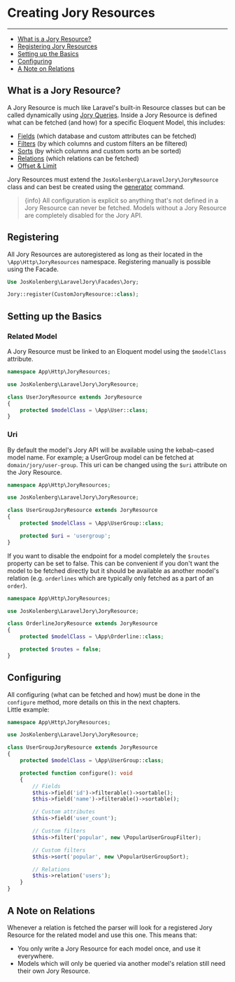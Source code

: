 # Creating Jory Resources

---

- [What is a Jory Resource?](#what-is)
- [Registering Jory Resources](#registering)
- [Setting up the Basics](#basics)
- [Configuring](#config)
- [A Note on Relations](#relations)

<a name="what-is"></a>
## What is a Jory Resource?
A Jory Resource is much like Laravel's built-in Resource classes but can be called dynamically using [Jory Queries](/{{route}}/{{version}}/query_introduction).
Inside a Jory Resource is defined what can be fetched (and how) for a specific Eloquent Model, this includes:
- [Fields](/{{route}}/{{version}}/fields) (which database and custom attributes can be fetched)
- [Filters](/{{route}}/{{version}}/filters) (by which columns and custom filters an be filtered)
- [Sorts](/{{route}}/{{version}}/sorts) (by which columns and custom sorts an be sorted)
- [Relations](/{{route}}/{{version}}/relations) (which relations can be fetched)
- [Offset & Limit](/{{route}}/{{version}}/offset_and_limit)

Jory Resources must extend the ```JosKolenberg\LaravelJory\JoryResource``` class and can best be created using the [generator](/{{route}}/{{version}}/generator) command.

> {info} All configuration is explicit so anything that's not defined in a Jory Resource can never be fetched. Models without a Jory Resource are completely disabled for the Jory API.

<a name="registering"></a>
## Registering
All Jory Resources are autoregistered as long as their located in the ```\App\Http\JoryResources``` namespace. Registering manually is possible using the Facade.
```php
Use JosKolenberg\LaravelJory\Facades\Jory;

Jory::register(CustomJoryResource::class);
```

<a name="basics"></a>
## Setting up the Basics
### Related Model
A Jory Resource must be linked to an Eloquent model using the ```$modelClass``` attribute.
```php
namespace App\Http\JoryResources;

use JosKolenberg\LaravelJory\JoryResource;

class UserJoryResource extends JoryResource
{
    protected $modelClass = \App\User::class;
}
```
### Uri
By default the model's Jory API will be available using the kebab-cased model name. For example; a UserGroup model can be fetched at ```domain/jory/user-group```.
This uri can be changed using the ```$uri``` attribute on the Jory Resource.
```php
namespace App\Http\JoryResources;

use JosKolenberg\LaravelJory\JoryResource;

class UserGroupJoryResource extends JoryResource
{
    protected $modelClass = \App\UserGroup::class;

    protected $uri = 'usergroup';
}
```
If you want to disable the endpoint for a model completely the ```$routes``` property can be set to false. This can be convenient if you don't want the model to be fetched directly but it should be available as another model's relation (e.g. ```orderlines``` which are typically only fetched as a part of an ```order```).
```php
namespace App\Http\JoryResources;

use JosKolenberg\LaravelJory\JoryResource;

class OrderlineJoryResource extends JoryResource
{
    protected $modelClass = \App\Orderline::class;

    protected $routes = false;
}
```

<a name="config"></a>
## Configuring
All configuring (what can be fetched and how) must be done in the ```configure``` method, more details on this in the next chapters.  
Little example:
```php
namespace App\Http\JoryResources;

use JosKolenberg\LaravelJory\JoryResource;

class UserGroupJoryResource extends JoryResource
{
    protected $modelClass = \App\UserGroup::class;

    protected function configure(): void
    {
        // Fields
        $this->field('id')->filterable()->sortable();
        $this->field('name')->filterable()->sortable();

        // Custom attributes
        $this->field('user_count');

        // Custom filters
        $this->filter('popular', new \PopularUserGroupFilter);

        // Custom filters
        $this->sort('popular', new \PopularUserGroupSort);

        // Relations
        $this->relation('users');
    }
}
```

<a name="relations"></a>
## A Note on Relations
Whenever a relation is fetched the parser will look for a registered Jory Resource for the related model and use this one. This means that:
- You only write a Jory Resource for each model once, and use it everywhere.
- Models which will only be queried via another model's relation still need their own Jory Resource.
